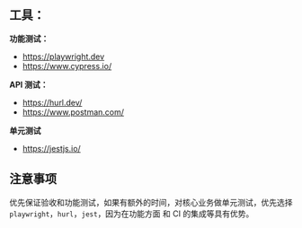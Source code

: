 ## 工具：

**功能测试：**

- https://playwright.dev
- https://www.cypress.io/

**API 测试：**
- https://hurl.dev/
- https://www.postman.com/

**单元测试**
- https://jestjs.io/

## 注意事项

优先保证验收和功能测试，如果有额外的时间，对核心业务做单元测试，优先选择 `playwright`，`hurl`，`jest`，因为在功能方面
和 CI 的集成等具有优势。
